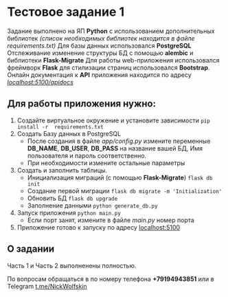 # Тестовое задание 1

Задание выполнено на ЯП **Python** с использованием дополнительных библиотек *(список необходимых библиотек находится в файле requirements.txt)* 
Для базы данных использовался **PostgreSQL**
Отслеживание изменение структуры БД с помощью **alembic** и библиотеки **Flask-Migrate**
Для работы web-приложения использовался фреймворк **Flask** для стилизации страниц использовался **Bootstrap**.
Онлайн документация к **API** приложения находится по адресу *[localhost:5100/apidocs](http://localhost:5100/apidocs)*

## Для работы приложения нужно:
1. Создайте виртуальное окружение и установите зависимости `pip install -r  requirements.txt`
2. Создать Базу данных в PostgreSQL 
    - После создания в файле *app/config.py* измените переменные **DB_NAME**, **DB_USER**, **DB_PASS** на название вашей БД, Имя пользователя и пароль соответственно.
    - При необходимости измените остальные параметры
3. Создать и заполнить таблицы.
    - Инициализация миграций (с помощью **Flask-Migrate**) `flask db init`
    - Создание первой миграции `flask db migrate -m 'Initialization' `
    - Обновить БД `flask db upgrade`
    - Заполнение данными `python generate_db.py`
4. Запуск приложения `python main.py`
    - Если порт занят, измените в файле *main.py* номер порта
5. Приложение готово к запуску по адресу [localhost:5100](http://localhost:5100)


## О задании

Часть 1 и Часть 2 выполненены полностью. 

По вопросам обращаться в по номеру телефона **+79194943851** или в Telegram [t.me/NickWolfskin](https://t.me/NickWolfskin)